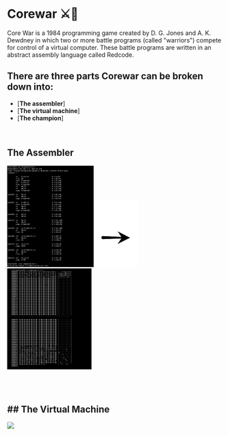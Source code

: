 # Corewar ⚔️🤺


Core War is a 1984 programming game created by D. G. Jones and A. K. Dewdney in which two or more battle programs (called "warriors") compete for control of a virtual computer. These battle programs are written in an abstract assembly language called Redcode.
 


## There are three parts Corewar can be broken down into:
* [**The assembler**]
* [**The virtual machine**]
* [**The champion**] 
</br>

## The Assembler
<p float="left">
  <img src="imgs/asm1.png" width="40%"/>
  <img src="imgs/arrow.png" width="20%"/>
  <img src="imgs/asm2.png" width="39%"/>
</p>
</br>

</br>

## ## The Virtual Machine

![](imgs/cor2.png)
</br>
